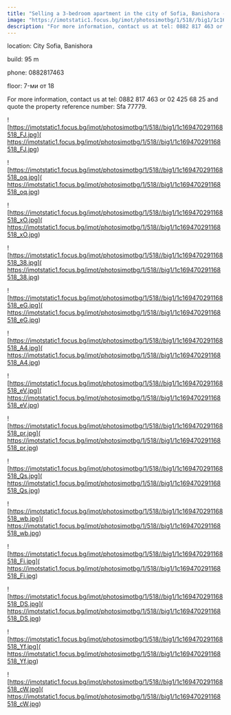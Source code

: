 ```yaml
---
title: "Selling a 3-bedroom apartment in the city of Sofia, Banishora - 95 sq.m / 147,793 EUR :: imot.bg Ad"
image: "https://imotstatic1.focus.bg/imot/photosimotbg/1/518//big1/1c169470291168518_eG.jpg"
description: "For more information, contact us at tel: 0882 817 463 or 02 425 68 25 and quote the property reference number: Sfa 77779."
---
```


location: City Sofia, Banishora

build: 95 m

phone: 0882817463

floor: 7-ми от 18

For more information, contact us at tel: 0882 817 463 or 02 425 68 25 and quote the property reference number: Sfa 77779.


![https://imotstatic1.focus.bg/imot/photosimotbg/1/518//big1/1c169470291168518_FJ.jpg]( https://imotstatic1.focus.bg/imot/photosimotbg/1/518//big1/1c169470291168518_FJ.jpg)


![https://imotstatic1.focus.bg/imot/photosimotbg/1/518//big1/1c169470291168518_oq.jpg]( https://imotstatic1.focus.bg/imot/photosimotbg/1/518//big1/1c169470291168518_oq.jpg)


![https://imotstatic1.focus.bg/imot/photosimotbg/1/518//big1/1c169470291168518_xO.jpg]( https://imotstatic1.focus.bg/imot/photosimotbg/1/518//big1/1c169470291168518_xO.jpg)


![https://imotstatic1.focus.bg/imot/photosimotbg/1/518//big1/1c169470291168518_38.jpg]( https://imotstatic1.focus.bg/imot/photosimotbg/1/518//big1/1c169470291168518_38.jpg)


![https://imotstatic1.focus.bg/imot/photosimotbg/1/518//big1/1c169470291168518_eG.jpg]( https://imotstatic1.focus.bg/imot/photosimotbg/1/518//big1/1c169470291168518_eG.jpg)


![https://imotstatic1.focus.bg/imot/photosimotbg/1/518//big1/1c169470291168518_A4.jpg]( https://imotstatic1.focus.bg/imot/photosimotbg/1/518//big1/1c169470291168518_A4.jpg)


![https://imotstatic1.focus.bg/imot/photosimotbg/1/518//big1/1c169470291168518_eV.jpg]( https://imotstatic1.focus.bg/imot/photosimotbg/1/518//big1/1c169470291168518_eV.jpg)


![https://imotstatic1.focus.bg/imot/photosimotbg/1/518//big1/1c169470291168518_pr.jpg]( https://imotstatic1.focus.bg/imot/photosimotbg/1/518//big1/1c169470291168518_pr.jpg)


![https://imotstatic1.focus.bg/imot/photosimotbg/1/518//big1/1c169470291168518_Qs.jpg]( https://imotstatic1.focus.bg/imot/photosimotbg/1/518//big1/1c169470291168518_Qs.jpg)


![https://imotstatic1.focus.bg/imot/photosimotbg/1/518//big1/1c169470291168518_wb.jpg]( https://imotstatic1.focus.bg/imot/photosimotbg/1/518//big1/1c169470291168518_wb.jpg)


![https://imotstatic1.focus.bg/imot/photosimotbg/1/518//big1/1c169470291168518_Fi.jpg]( https://imotstatic1.focus.bg/imot/photosimotbg/1/518//big1/1c169470291168518_Fi.jpg)


![https://imotstatic1.focus.bg/imot/photosimotbg/1/518//big1/1c169470291168518_DS.jpg]( https://imotstatic1.focus.bg/imot/photosimotbg/1/518//big1/1c169470291168518_DS.jpg)


![https://imotstatic1.focus.bg/imot/photosimotbg/1/518//big1/1c169470291168518_Yf.jpg]( https://imotstatic1.focus.bg/imot/photosimotbg/1/518//big1/1c169470291168518_Yf.jpg)


![https://imotstatic1.focus.bg/imot/photosimotbg/1/518//big1/1c169470291168518_cW.jpg]( https://imotstatic1.focus.bg/imot/photosimotbg/1/518//big1/1c169470291168518_cW.jpg)


